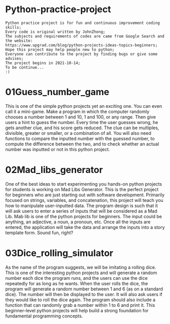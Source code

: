 # Python-practice-project
    Python practice project is for fun and continuous improvement coding skills;
    Every code is original written by JohnZhong;
    The subjects and requirements of codes are came from Google Search and the website:
    https://www.upgrad.com/blog/python-projects-ideas-topics-beginners; 
    Hope this project may help people new to python;
    Everyone can contribute to the project by finding bugs or give some advises;
    The project begins in 2021-10-14;
    To be continue... 
    :)
# 01Guess_number_game
   This is one of the simple python projects yet an exciting one. You can even call 
   it a mini-game. Make a program in which the computer randomly chooses a number 
   between 1 and 10, 1 and 100, or any range. Then give users a hint to guess the number. 
   Every time the user guesses wrong, he gets another clue, and his score gets reduced. 
   The clue can be multiples, divisible, greater or smaller, or a combination of all.
   You will also need functions to compare the inputted number with the guessed number, 
   to compute the difference between the two, and to check whether an actual number was 
   inputted or not in this python project.
# 02Mad_libs_generator
   One of the best ideas to start experimenting you hands-on python projects for students 
   is working on Mad Libs Generator. This is the perfect project for beginners who are just 
   starting out with software development. Primarily focused on strings, variables, and concatenation, 
   this project will teach you how to manipulate user-inputted data. The program design is such 
   that it will ask users to enter a series of inputs that will be considered as a Mad Lib. Mab lib 
   is one of the python projects for beginners.
   The input could be anything, an adjective, a noun, a pronoun, etc. Once all the inputs are entered, 
   the application will take the data and arrange the inputs into a story template form. Sound fun, right?
# 03Dice_rolling_simulator
   As the name of the program suggests, we will be imitating a rolling dice. This is one of the interesting
   python projects and will generate a random number each dice the program runs, and the users can use 
   the dice repeatedly for as long as he wants. When the user rolls the dice, the program will generate 
   a random number between 1 and 6 (as on a standard dice).
   The number will then be displayed to the user. It will also ask users if they would like to roll the 
   dice again. The program should also include a function that can randomly grab a number within 1 to 6 
   and print it. This beginner-level python projects will help build a strong foundation for fundamental 
   programming concepts.